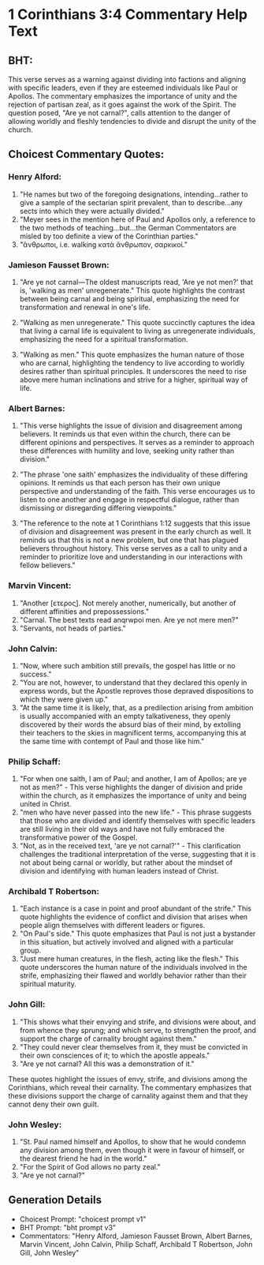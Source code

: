 # 1 Corinthians 3:4 Commentary Help Text

## BHT:
This verse serves as a warning against dividing into factions and aligning with specific leaders, even if they are esteemed individuals like Paul or Apollos. The commentary emphasizes the importance of unity and the rejection of partisan zeal, as it goes against the work of the Spirit. The question posed, "Are ye not carnal?", calls attention to the danger of allowing worldly and fleshly tendencies to divide and disrupt the unity of the church.

## Choicest Commentary Quotes:
### Henry Alford:
1. "He names but two of the foregoing designations, intending...rather to give a sample of the sectarian spirit prevalent, than to describe...any sects into which they were actually divided."
2. "Meyer sees in the mention here of Paul and Apollos only, a reference to the two methods of teaching...but...the German Commentators are misled by too definite a view of the Corinthian parties."
3. "ἄνθρωποι, i.e. walking κατὰ ἄνθρωπον, σαρκικοί."

### Jamieson Fausset Brown:
1. "Are ye not carnal—The oldest manuscripts read, 'Are ye not men?' that is, 'walking as men' unregenerate." This quote highlights the contrast between being carnal and being spiritual, emphasizing the need for transformation and renewal in one's life.

2. "Walking as men unregenerate." This quote succinctly captures the idea that living a carnal life is equivalent to living as unregenerate individuals, emphasizing the need for a spiritual transformation.

3. "Walking as men." This quote emphasizes the human nature of those who are carnal, highlighting the tendency to live according to worldly desires rather than spiritual principles. It underscores the need to rise above mere human inclinations and strive for a higher, spiritual way of life.

### Albert Barnes:
1. "This verse highlights the issue of division and disagreement among believers. It reminds us that even within the church, there can be different opinions and perspectives. It serves as a reminder to approach these differences with humility and love, seeking unity rather than division."

2. "The phrase 'one saith' emphasizes the individuality of these differing opinions. It reminds us that each person has their own unique perspective and understanding of the faith. This verse encourages us to listen to one another and engage in respectful dialogue, rather than dismissing or disregarding differing viewpoints."

3. "The reference to the note at 1 Corinthians 1:12 suggests that this issue of division and disagreement was present in the early church as well. It reminds us that this is not a new problem, but one that has plagued believers throughout history. This verse serves as a call to unity and a reminder to prioritize love and understanding in our interactions with fellow believers."

### Marvin Vincent:
1. "Another [ετερος]. Not merely another, numerically, but another of different affinities and prepossessions." 
2. "Carnal. The best texts read anqrwpoi men. Are ye not mere men?" 
3. "Servants, not heads of parties."

### John Calvin:
1. "Now, where such ambition still prevails, the gospel has little or no success."
2. "You are not, however, to understand that they declared this openly in express words, but the Apostle reproves those depraved dispositions to which they were given up."
3. "At the same time it is likely, that, as a predilection arising from ambition is usually accompanied with an empty talkativeness, they openly discovered by their words the absurd bias of their mind, by extolling their teachers to the skies in magnificent terms, accompanying this at the same time with contempt of Paul and those like him."

### Philip Schaff:
1. "For when one saith, I am of Paul; and another, I am of Apollos; are ye not as men?" - This verse highlights the danger of division and pride within the church, as it emphasizes the importance of unity and being united in Christ.
2. "men who have never passed into the new life." - This phrase suggests that those who are divided and identify themselves with specific leaders are still living in their old ways and have not fully embraced the transformative power of the Gospel.
3. "Not, as in the received text, 'are ye not carnal?'" - This clarification challenges the traditional interpretation of the verse, suggesting that it is not about being carnal or worldly, but rather about the mindset of division and identifying with human leaders instead of Christ.

### Archibald T Robertson:
1. "Each instance is a case in point and proof abundant of the strife." This quote highlights the evidence of conflict and division that arises when people align themselves with different leaders or figures.
2. "On Paul's side." This quote emphasizes that Paul is not just a bystander in this situation, but actively involved and aligned with a particular group.
3. "Just mere human creatures, in the flesh, acting like the flesh." This quote underscores the human nature of the individuals involved in the strife, emphasizing their flawed and worldly behavior rather than their spiritual maturity.

### John Gill:
1. "This shows what their envying and strife, and divisions were about, and from whence they sprung; and which serve, to strengthen the proof, and support the charge of carnality brought against them."
2. "They could never clear themselves from it, they must be convicted in their own consciences of it; to which the apostle appeals."
3. "Are ye not carnal? All this was a demonstration of it."

These quotes highlight the issues of envy, strife, and divisions among the Corinthians, which reveal their carnality. The commentary emphasizes that these divisions support the charge of carnality against them and that they cannot deny their own guilt.

### John Wesley:
1. "St. Paul named himself and Apollos, to show that he would condemn any division among them, even though it were in favour of himself, or the dearest friend he had in the world."
2. "For the Spirit of God allows no party zeal."
3. "Are ye not carnal?"


## Generation Details
- Choicest Prompt: "choicest prompt v1"
- BHT Prompt: "bht prompt v3"
- Commentators: "Henry Alford, Jamieson Fausset Brown, Albert Barnes, Marvin Vincent, John Calvin, Philip Schaff, Archibald T Robertson, John Gill, John Wesley"
